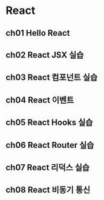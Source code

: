 # React

## ch01 Hello React

## ch02 React JSX 실습

## ch03 React 컴포넌트 실습

## ch04 React 이벤트

## ch05 React Hooks 실습

## ch06 React Router 실습

## ch07 React 리덕스 실습

## ch08 React 비동기 통신
